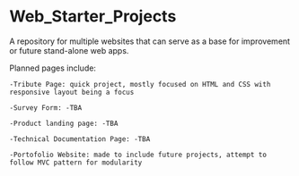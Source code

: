 # Web_Starter_Projects
A repository for multiple websites that can serve as a base for improvement or future stand-alone web apps.


Planned pages include:

	-Tribute Page: quick project, mostly focused on HTML and CSS with responsive layout being a focus

	-Survey Form: -TBA
	
	-Product landing page: -TBA
	
	-Technical Documentation Page: -TBA

	-Portofolio Website: made to include future projects, attempt to follow MVC pattern for modularity
